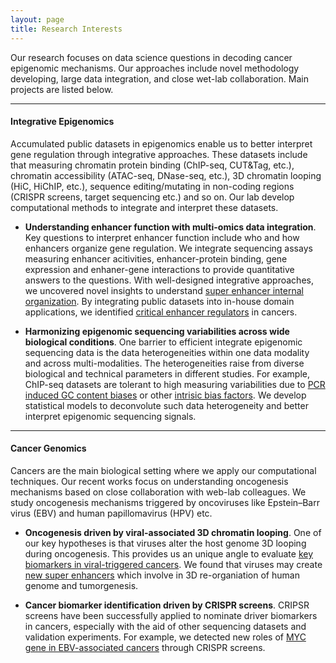 ```yaml
---
layout: page
title: Research Interests
---
```


Our research focuses on data science questions in decoding cancer
epigenomic mechanisms. Our approaches include novel methodology
developing, large data integration, and close wet-lab collaboration.
Main projects are listed below. <br>

---

#### Integrative Epigenomics 

Accumulated public datasets in epigenomics enable us to better
interpret gene regulation through integrative approaches. These
datasets include that measuring chromatin protein binding (ChIP-seq,
CUT&Tag, etc.), chromatin accessibility (ATAC-seq, DNase-seq, etc.),
3D chromatin looping (HiC, HiChIP, etc.), sequence
editing/mutating in non-coding regions (CRISPR screens, target
sequencing etc.) and so on. Our lab develop computational methods
to integrate and interpret these datasets.

 - **Understanding enhancer function with multi-omics data
   integration**. Key questions to interpret enhancer function include
   who and how enhancers organize gene regulation. We integrate
   sequencing assays measuring enhancer acitivities, enhancer-protein
   binding, gene expression and enhaner-gene interactions to provide
   quantitative answers to the questions. With well-designed
   integrative approaches, we uncovered novel insights to understand [super
   enhancer internal organization](https://doi.org/10.1093/nar/gkac141). 
   By integrating public datasets into in-house domain applications, we
   identified [critical enhancer
   regulators](https://doi.org/10.1038/s41467-020-20136-w) in cancers.

- **Harmonizing epigenomic sequencing variabilities across wide
   biological conditions**. One barrier to efficient integrate
   epigenomic sequencing data is the data heterogeneities within one
   data modality and across multi-modalities. The heterogeneities
   raise from diverse biological and technical parameters in different
   studies. For example, ChIP-seq datasets are tolerant to high
   measuring variabilities due to [PCR induced GC content
   biases](https://doi.org/10.1101/gr.220673.117) or other [intrisic
   bias factors](https://doi.org/10.1093/nargab/lqab098). We develop
   statistical models to deconvolute such data heterogeneity and
   better interpret epigenomic sequencing signals.
   <br>

---

#### Cancer Genomics

Cancers are the main biological setting where we apply our
computational techniques. Our recent works focus on understanding
oncogenesis mechanisms based on close collaboration
with web-lab colleagues. We study oncogenesis mechanisms triggered by
oncoviruses like Epstein–Barr virus (EBV) and human papillomavirus
(HPV) etc.

 - **Oncogenesis driven by viral-associated 3D chromatin
   looping**. One of our key hypotheses is that viruses alter the host
   genome 3D looping during oncogenesis. This provides us an
   unique angle to evaluate [key biomarkers in viral-triggered
   cancers](https://doi.org/10.1038/s41467-020-20136-w). We found that
   viruses may create [new super
   enhancers](https://doi.org/10.1038/s41467-023-37347-6) which
   involve in 3D re-organiation of human genome and tumorgenesis. 

 - **Cancer biomarker identification driven by CRISPR screens**. CRIPSR screens have been
   successfully applied to nominate driver biomarkers in cancers, especially with the aid of
   other sequencing datasets and validation experiments. For example, we detected new roles 
   of [MYC gene in EBV-associated cancers](https://doi.org/10.1016/j.molcel.2020.03.025)
   through CRISPR screens.  
